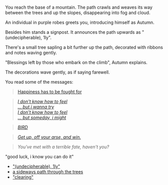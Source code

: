 You reach the base of a mountain.
The path crawls and weaves its way between the trees and up the slopes, disappearing into fog and cloud.

An individual in purple robes greets you, introducing himself as Autumn.

Besides him stands a signpost.
It announces the path upwards as "(undecipherable), 1ly".

There's a small tree sapling a bit further up the path, decorated with ribbons and notes waving gently.

"Blessings left by those who embark on the climb", Autumn explains.

The decorations wave gently, as if saying farewell.

You read some of the messages:

> [Happiness has to be fought for](https://www.doomworld.com/forum/topic/134292-myhousewad/)

> _[I don't know how to feel\
> ... but i wanna try\
> I don't know how to feel\
> ... but someday, i might](https://www.youtube.com/watch?v=dpnTd9Dx2OM)_

> _[BIRD](https://www.youtube.com/watch?v=kB2KuC95cII)_

> _[Get up, off your arse, and win.](https://www.youtube.com/watch?v=kB2KuC95cII)_

> _You've met with a terrible fate, haven't you?_

"good luck, i know you can do it"

- ["(undecipherable), 1ly"](#memorial)
- [a sideways path through the trees](#isolation:1)
- ["clearing"](#clearing)
